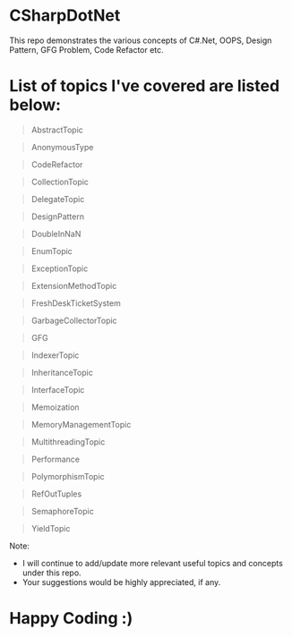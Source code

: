 # CSharpDotNet
This repo demonstrates the various concepts of C#.Net, OOPS, Design Pattern, GFG Problem, Code Refactor etc. 

# List of topics I've covered are listed below:

> AbstractTopic

> AnonymousType

> CodeRefactor

> CollectionTopic

> DelegateTopic

> DesignPattern

> DoubleInNaN

> EnumTopic

> ExceptionTopic

> ExtensionMethodTopic

> FreshDeskTicketSystem

> GarbageCollectorTopic

> GFG

> IndexerTopic

> InheritanceTopic

> InterfaceTopic

> Memoization

> MemoryManagementTopic

> MultithreadingTopic

> Performance

> PolymorphismTopic

> RefOutTuples

> SemaphoreTopic

> YieldTopic


Note: 
- I will continue to add/update more relevant useful topics and concepts under this repo. 
- Your suggestions would be highly appreciated, if any.

# Happy Coding :) 
